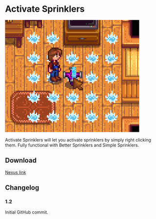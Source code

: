 # Activate Sprinklers

![Game Screenshot](assets/readme-img-1.png)

Activate Sprinklers will let you activate sprinklers by simply right clicking them. 
Fully functional with Better Sprinklers and Simple Sprinklers.

## Download
[Nexus link](https://www.nexusmods.com/stardewvalley/mods/2088)

## Changelog
### 1.2
Initial GitHub commit.
